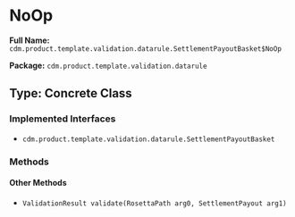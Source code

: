 # NoOp

**Full Name:** `cdm.product.template.validation.datarule.SettlementPayoutBasket$NoOp`

**Package:** `cdm.product.template.validation.datarule`

## Type: Concrete Class

### Implemented Interfaces

- `cdm.product.template.validation.datarule.SettlementPayoutBasket`

### Methods

#### Other Methods

- `ValidationResult validate(RosettaPath arg0, SettlementPayout arg1)`


